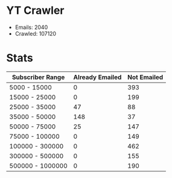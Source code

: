 # YT Crawler
- Emails: 2040
- Crawled: 107120

# Stats
| Subscriber Range  | Already Emailed | Not Emailed |
|-------|-------|-------|
| 5000 - 15000 | 0 | 393 |
| 15000 - 25000 | 0 | 199 |
| 25000 - 35000 | 47 | 88 |
| 35000 - 50000 | 148 | 37 |
| 50000 - 75000 | 25 | 147 |
| 75000 - 100000 | 0 | 149 |
| 100000 - 300000 | 0 | 462 |
| 300000 - 500000 | 0 | 155 |
| 500000 - 1000000 | 0 | 190 |
